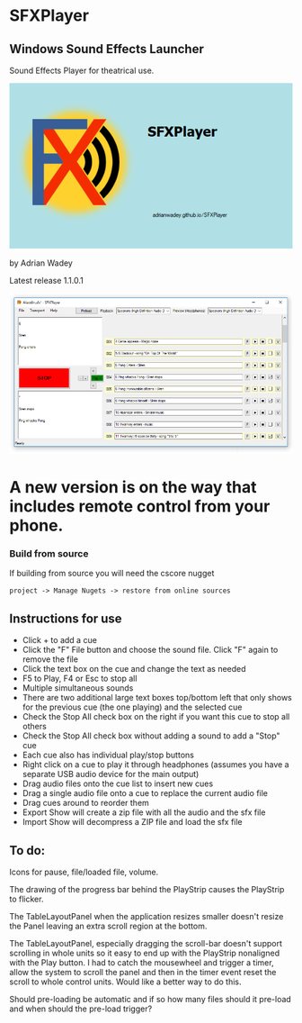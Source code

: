 # SFXPlayer
## Windows Sound Effects Launcher ##

Sound Effects Player for theatrical use.

![SplashScreen](SFXPlayer/SFXPlayer/SplashScreen.png)


by Adrian Wadey

Latest release 1.1.0.1

![Screenshot](SFXPlayer/SFXPlayer/SFXPlayer.PNG)

# A new version is on the way that includes remote control from your phone.

### Build from source

If building from source you will need the cscore nugget

```
project -> Manage Nugets -> restore from online sources
```

## Instructions for use

*    Click + to add a cue
*    Click the "F" File button and choose the sound file. Click "F" again to remove the file
*    Click the text box on the cue and change the text as needed
*    F5 to Play, F4 or Esc to stop all
*    Multiple simultaneous sounds
*    There are two additional large text boxes top/bottom left that only shows for the 
previous cue (the one playing) and the selected cue
*    Check the Stop All check box on the right if you want this cue to stop all others
*    Check the Stop All check box without adding a sound to add a "Stop" cue
*    Each cue also has individual play/stop buttons
*    Right click on a cue to play it through headphones (assumes you have a separate USB 
audio device for the main output)
*    Drag audio files onto the cue list to insert new cues
*    Drag a single audio file onto a cue to replace the current audio file
*    Drag cues around to reorder them
*    Export Show will create a zip file with all the audio and the sfx file
*    Import Show will decompress a ZIP file and load the sfx file



## To do:

Icons for pause, file/loaded file, volume.

The drawing of the progress bar behind the PlayStrip causes the PlayStrip to flicker.

The TableLayoutPanel when the application resizes smaller doesn't resize the Panel leaving an extra scroll region at the bottom.

The TableLayoutPanel, especially dragging the scroll-bar doesn't support scrolling in whole units so it easy to end up with the PlayStrip nonaligned with the Play button.
I had to catch the mousewheel and trigger a timer, 
allow the system to scroll the panel and then in the timer event reset the scroll to whole control 
units. Would like a better way to do this.

Should pre-loading be automatic and if so how many files should it pre-load and when should the pre-load trigger?
